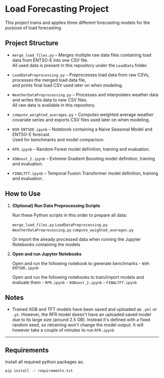 #  Load Forecasting Project

This project trains and applies three different forecasting models for the purpose of load forecasting

## Project Structure

- `merge_load_files.py` – Merges multiple raw data files containing load data from ENTSO-E into one CSV file.  
  All used data is present in this repository under the `LoadData` folder.

- `LoadDataPreprocessing.py` – Preprocesses load data from raw CSVs, processes the merged load data file,  
  and prints final load CSV used later on when modeling.

- `WeatherDataPreprocessing.py` – Processes and interpolates weather data and writes this data to new CSV files.  
  All raw data is available in this repository.

- `compute_weighted_averages.py` – Computes weighted average weather covariate series and exports CSV files used later on when modeling.

- `NSM-ENTSOE.ipynb` – Notebook containing a Naive Seasonal Model and ENTSO-E forecast.  
  Used for benchmarks and model comparison.

- `RFR.ipynb` – Random Forest model definition, training and evaluation.

- `XGBoost_2.ipynb` – Extreme Gradient Boosting model definition, training and evaluation.

- `FINALTFT.ipynb` – Temporal Fusion Transformer model definition, training and evaluation.

## How to Use

1. **(Optional) Run Data Preprocessing Scripts**

    Run these Python scripts in this order to prepare all data:

    `merge_load_files.py`
    `LoadDataPreprocessing.py`
    `WeatherDataPreprocessing.py`
    `compute_weighted_averages.py`
    
    Or import the already processed data when running the Jupyter Notebooks containing the models

3. **Open and run Jupyter Notebooks**

    Open and run the following notebook to generate benchmarks
        - `NSM-ENTSOE.ipynb`
   
    Open and run the following notebooks to train/import models and evaluate them
        - `RFR.ipynb`
        - `XGBoost_2.ipynb`
        - `FINALTFT.ipynb`


## Notes

- Trained XGB and TFT models have been saved and uploaded as `.pkl` or `.pt`. However, the RFR model
  doesn't have an uploaded saved model due to its large size (around 2.5 GB). Instead it's defined with a fixed random seed, so retraining
  won't change the model output. It will however take a couple of minutes to run `RFR.ipynb`

---

## Requirements

Install all required python packages as:

```bash
pip install -r requirements.txt
